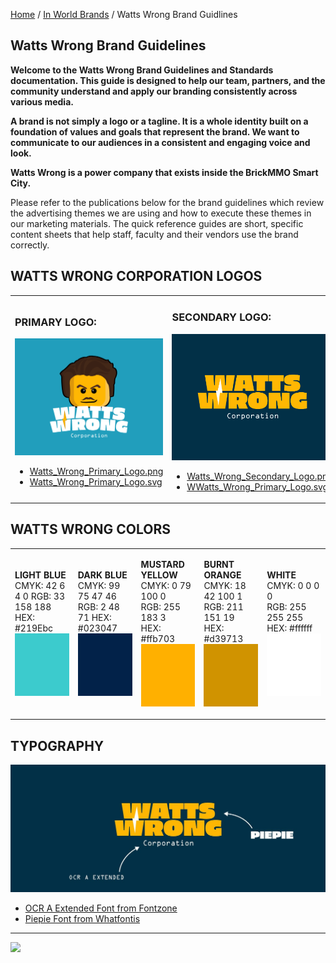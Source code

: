 <style>@import url("//readme.codeadam.ca/readme.css");</style>

[Home](/) / [In World Brands](/world) / Watts Wrong Brand Guidlines

## Watts Wrong Brand Guidelines

**Welcome to the Watts Wrong Brand Guidelines and Standards documentation. This guide is designed to help our team, partners, and the community understand and apply our branding consistently across various media.**

**A brand is not simply a logo or a tagline. It is a whole identity built on a foundation of values and goals that represent the brand. We want to communicate to our audiences in a consistent and engaging voice and look.**

**Watts Wrong is a power company that exists inside the BrickMMO Smart City.**

Please refer to the publications below for the brand guidelines which review the advertising themes we are using and how to execute these themes in our marketing materials. The quick reference guides are short, specific content sheets that help staff, faculty and their vendors use the brand correctly.

## WATTS WRONG CORPORATION LOGOS

<table>
<tr>
<td width="50%">

<h3>PRIMARY LOGO:</h3>

<img src="watts/png/Watts_Wrong_Primary_Logo.png">

<ul>
<li><a href="watts/png/Watts_Wrong_Primary_Logo.png" download>Watts_Wrong_Primary_Logo.png</a></li>
<li><a href="watts/svg/Watts_Wrong_Primary_Logo.svg" download>Watts_Wrong_Primary_Logo.svg</a></li>

</ul>

</td>
<td width="50%">

<h3>SECONDARY LOGO:</h3>

<img src="watts/png/Watts_Wrong_Secondary_Logo.png">

<ul>
<li><a href="watts/png/Watts_Wrong_Secondary_Logo.png" download>Watts_Wrong_Secondary_Logo.png</a></li>
<li><a href="watts/svg/Watts_Wrong_Primary_Logo.svg" download>WWatts_Wrong_Primary_Logo.svg</a></li>

</ul>

</td>
</tr>
</table>

## WATTS WRONG COLORS 
<table style="width:100%;">
<tr>
<td width="20%">

**LIGHT BLUE**
<br>
CMYK: 42 6 4 0
RGB: 33 158 188  
HEX: #219Ebc
<img src="watts/colours/Light_Blue.jpg" width="100" height="100">
</td>
<td width="20%">

**DARK BLUE**
CMYK: 99 75 47 46
<br>
RGB: 2 48 71
HEX: #023047
<br>
<img src="watts/colours/Dark_Blue.jpg" width="100" height="100">

</td>
<td width="20%">

**MUSTARD YELLOW**
<br>
CMYK: 0 79 100 0
<br>
RGB: 255 183 3
<br>
HEX: #ffb703
<img src="watts/colours/Mustard_Yellow.jpg" width="100" height="100">
</td>

<td width="20%">

**BURNT ORANGE**
<br>
CMYK: 18 42 100 1
<br>
RGB: 211 151 19
<br>
HEX: #d39713
<img src="watts/colours/Burnt_Orange.jpg" width="100" height="100">
</td>

<td width="20%">

**WHITE**
<br>
CMYK: 0 0 0 0
<br>
RGB: 255 255 255
<br>
HEX: #ffffff
<img src="watts/colours/White.jpg" width="100" height="100">
</td>
</tr>
</table>

## TYPOGRAPHY
<img src="watts/images/Watts_Wrong_Typography.jpg">
<ul>
<li><a href="https://fontzone.net/font-details/ocr-a-extended" target="_blank">OCR A Extended Font from Fontzone</a></li>
<li><a href="https://www.whatfontis.com/NFC_Piepie-Regular.font)" target="_blank"> Piepie Font from Whatfontis</a></li>
</ul>

---

<a href="https://brickmmo.com">
<img src="https://brickmmo.com/images/brickmmo-logo-horizontal.jpg" width="100">
</a>


